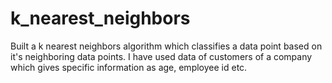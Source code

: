 # k_nearest_neighbors
Built a k nearest neighbors algorithm which classifies a data point based on it's neighboring data points. I have used data of customers of a company which gives specific information as age, employee id etc. 
